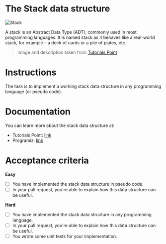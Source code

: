 # The Stack data structure

![Stack](https://github.com/tomorrowdevs-projects/challenges/blob/main/challenges/data-structures/01-stack/docs/stack.jpg)

A stack is an Abstract Data Type (ADT), commonly used in most programming languages. It is named stack as it behaves like a real-world stack, for example – a deck of cards or a pile of plates, etc.

> Image and description taken from [Tutorials Point](https://www.tutorialspoint.com/data_structures_algorithms/stack_algorithm.htm)

# Instructions

The task is to implement a working stack data structure in any programming language (or pseudo code).

# Documentation

You can learn more about the stack data structure at:

- Tutorials Point: [link](https://www.tutorialspoint.com/data_structures_algorithms/stack_algorithm.htm)
- Programiz: [link](https://www.programiz.com/dsa/stack)

# Acceptance criteria

**Easy**

- [ ] You have implemented the stack data structure in pseudo code.
- [ ] In your pull request, you're able to explain how this data structure can be useful.

**Hard**

- [ ] You have implemented the stack data structure in any programming language.
- [ ] In your pull request, you're able to explain how this data structure can be useful.
- [ ] You wrote some unit tests for your implementation.